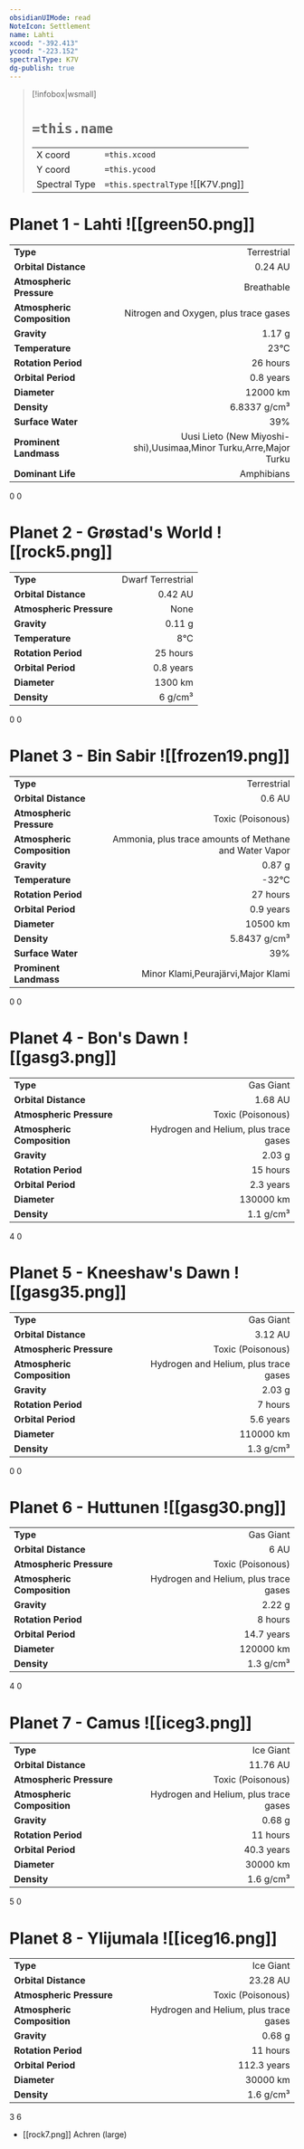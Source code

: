 ```yaml
---
obsidianUIMode: read
NoteIcon: Settlement
name: Lahti
xcood: "-392.413"
ycood: "-223.152"
spectralType: K7V
dg-publish: true
---
```

> [!infobox|wsmall]
> # `=this.name`
> | | |
> | - | - |
> | X coord | `=this.xcood` |
> | Y coord| `=this.ycood` |
> | Spectral Type | `=this.spectralType` ![[K7V.png]] |

# Planet 1 - Lahti ![[green50.png]]
|                             |                           |
| --------------------------- | -------------------------:|
| **Type**                    |             Terrestrial |
| **Orbital Distance**        |   0.24 AU |
| **Atmospheric Pressure**    |       Breathable |
| **Atmospheric Composition** |      Nitrogen and Oxygen, plus trace gases |
| **Gravity**                 |        1.17 g |
| **Temperature**             |    23°C |
| **Rotation Period**         |  26 hours |
| **Orbital Period** | 0.8 years |
| **Diameter**                |      12000 km | 
| **Density**                 |    6.8337 g/cm³ |
| **Surface Water**           |           39% | 
| **Prominent Landmass**      |         Uusi Lieto (New Miyoshi-shi),Uusimaa,Minor Turku,Arre,Major Turku | 
| **Dominant Life**           |         Amphibians |



0
0



# Planet 2 - Grøstad's World ![[rock5.png]]
|                             |                           |
| --------------------------- | -------------------------:|
| **Type**                    |             Dwarf Terrestrial |
| **Orbital Distance**        |   0.42 AU |
| **Atmospheric Pressure**    |       None |
| **Gravity**                 |        0.11 g |
| **Temperature**             |    8°C |
| **Rotation Period**         |  25 hours |
| **Orbital Period** | 0.8 years |
| **Diameter**                |      1300 km | 
| **Density**                 |    6 g/cm³ |



0
0



# Planet 3 - Bin Sabir ![[frozen19.png]]
|                             |                           |
| --------------------------- | -------------------------:|
| **Type**                    |             Terrestrial |
| **Orbital Distance**        |   0.6 AU |
| **Atmospheric Pressure**    |       Toxic (Poisonous) |
| **Atmospheric Composition** |      Ammonia, plus trace amounts of Methane and Water Vapor |
| **Gravity**                 |        0.87 g |
| **Temperature**             |    -32°C |
| **Rotation Period**         |  27 hours |
| **Orbital Period** | 0.9 years |
| **Diameter**                |      10500 km | 
| **Density**                 |    5.8437 g/cm³ |
| **Surface Water**           |           39% | 
| **Prominent Landmass**      |         Minor Klami,Peurajärvi,Major Klami | 



0
0



# Planet 4 - Bon's Dawn ![[gasg3.png]]
|                             |                           |
| --------------------------- | -------------------------:|
| **Type**                    |             Gas Giant |
| **Orbital Distance**        |   1.68 AU |
| **Atmospheric Pressure**    |       Toxic (Poisonous) |
| **Atmospheric Composition** |      Hydrogen and Helium, plus trace gases |
| **Gravity**                 |        2.03 g |
| **Rotation Period**         |  15 hours |
| **Orbital Period** | 2.3 years |
| **Diameter**                |      130000 km | 
| **Density**                 |    1.1 g/cm³ |



4
0



# Planet 5 - Kneeshaw's Dawn ![[gasg35.png]]
|                             |                           |
| --------------------------- | -------------------------:|
| **Type**                    |             Gas Giant |
| **Orbital Distance**        |   3.12 AU |
| **Atmospheric Pressure**    |       Toxic (Poisonous) |
| **Atmospheric Composition** |      Hydrogen and Helium, plus trace gases |
| **Gravity**                 |        2.03 g |
| **Rotation Period**         |  7 hours |
| **Orbital Period** | 5.6 years |
| **Diameter**                |      110000 km | 
| **Density**                 |    1.3 g/cm³ |



0
0



# Planet 6 - Huttunen ![[gasg30.png]]
|                             |                           |
| --------------------------- | -------------------------:|
| **Type**                    |             Gas Giant |
| **Orbital Distance**        |   6 AU |
| **Atmospheric Pressure**    |       Toxic (Poisonous) |
| **Atmospheric Composition** |      Hydrogen and Helium, plus trace gases |
| **Gravity**                 |        2.22 g |
| **Rotation Period**         |  8 hours |
| **Orbital Period** | 14.7 years |
| **Diameter**                |      120000 km | 
| **Density**                 |    1.3 g/cm³ |



4
0



# Planet 7 - Camus ![[iceg3.png]]
|                             |                           |
| --------------------------- | -------------------------:|
| **Type**                    |             Ice Giant |
| **Orbital Distance**        |   11.76 AU |
| **Atmospheric Pressure**    |       Toxic (Poisonous) |
| **Atmospheric Composition** |      Hydrogen and Helium, plus trace gases |
| **Gravity**                 |        0.68 g |
| **Rotation Period**         |  11 hours |
| **Orbital Period** | 40.3 years |
| **Diameter**                |      30000 km | 
| **Density**                 |    1.6 g/cm³ |



5
0



# Planet 8 - Ylijumala ![[iceg16.png]]
|                             |                           |
| --------------------------- | -------------------------:|
| **Type**                    |             Ice Giant |
| **Orbital Distance**        |   23.28 AU |
| **Atmospheric Pressure**    |       Toxic (Poisonous) |
| **Atmospheric Composition** |      Hydrogen and Helium, plus trace gases |
| **Gravity**                 |        0.68 g |
| **Rotation Period**         |  11 hours |
| **Orbital Period** | 112.3 years |
| **Diameter**                |      30000 km | 
| **Density**                 |    1.6 g/cm³ |



3
6

- [[rock7.png]] Achren (large)

